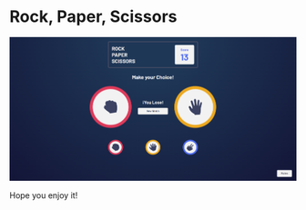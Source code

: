 # Rock, Paper, Scissors

![Design for the Rock, Paper, Scissors Game](./img/gameCapture.png)

Hope you enjoy it!
